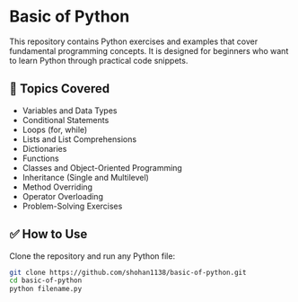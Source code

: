 # Basic of Python

This repository contains Python exercises and examples that cover fundamental programming concepts. It is designed for beginners who want to learn Python through practical code snippets.

## 📌 Topics Covered
- Variables and Data Types
- Conditional Statements
- Loops (for, while)
- Lists and List Comprehensions
- Dictionaries
- Functions
- Classes and Object-Oriented Programming
- Inheritance (Single and Multilevel)
- Method Overriding
- Operator Overloading
- Problem-Solving Exercises


## ✅ How to Use
Clone the repository and run any Python file:
```bash
git clone https://github.com/shohan1138/basic-of-python.git
cd basic-of-python
python filename.py

